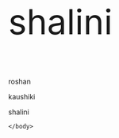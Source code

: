 <!DOCTYPE html>
<html>
    <head>
        <title>My Awesome Web Page</title>
    </head>
    <body>
        <p style="font-size: 70px;">shalini</p>
        <p>roshan</p>
        <p> kaushiki</p>
        <p>shalini<p>
      
    </body>
</html>